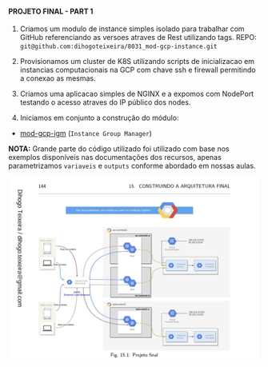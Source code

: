 #### PROJETO FINAL - PART 1

1. Criamos um modulo de instance simples isolado para trabalhar com GitHub referenciando as versoes atraves de Rest utilizando tags.
REPO: `git@github.com:dihogoteixeira/8031_mod-gcp-instance.git`

2. Provisionamos um cluster de K8S utilizando scripts de inicializacao em instancias computacionais na GCP com chave ssh e firewall permitindo a conexao as mesmas. 

3. Criamos uma aplicacao simples de NGINX e a expomos com NodePort testando o acesso atraves do IP público dos nodes.

4. Iniciamos em conjunto a construção do módulo:

- [mod-gcp-igm](https://registry.terraform.io/providers/hashicorp/google/latest/docs/resources/compute_region_instance_group_manager) (`Instance Group Manager`)

**NOTA:** Grande parte do código utilizado foi utilizado com base nos exemplos disponíveis nas documentações dos recursos, apenas parametrizamos  `variaveis` e `outputs` conforme abordado em nossas aulas.

![projeto_final](../LINKS/img/projeto_final.png)
